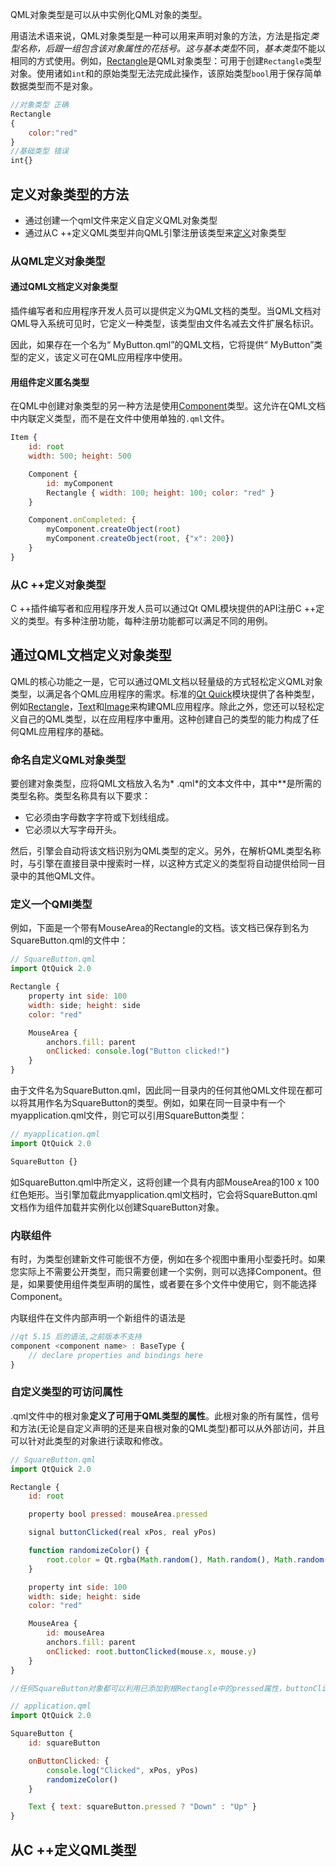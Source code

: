 QML对象类型是可以从中实例化QML对象的类型。

用语法术语来说，QML对象类型是一种可以用来声明对象的方法，方法是指定*类型名称，*后跟一组包含该对象属性的花括号。这与*基本类型*不同，*基本类型*不能以相同的方式使用。例如，[Rectangle](https://doc.qt.io/qt-5/qml-qtquick-rectangle.html)是QML对象类型：可用于创建`Rectangle`类型对象。使用诸如`int`和的原始类型无法完成此操作，该原始类型`bool`用于保存简单数据类型而不是对象。

```js
//对象类型 正确
Rectangle
{
    color:"red"
}
//基础类型 错误
int{}
```

## 定义对象类型的方法

* 通过创建一个qml文件来定义自定义QML对象类型
* 通过从C ++定义QML类型并向QML引擎注册该类型来[定义](https://doc.qt.io/qt-5/qtqml-cppintegration-definetypes.html)对象类型

###  从QML定义对象类型

#### 通过QML文档定义对象类型

插件编写者和应用程序开发人员可以提供定义为QML文档的类型。当QML文档对QML导入系统可见时，它定义一种类型，该类型由文件名减去文件扩展名标识。

因此，如果存在一个名为“ MyButton.qml”的QML文档，它将提供“ MyButton”类型的定义，该定义可在QML应用程序中使用。

#### 用组件定义匿名类型

在QML中创建对象类型的另一种方法是使用[Component](https://doc.qt.io/qt-5/qml-qtqml-component.html)类型。这允许在QML文档中内联定义类型，而不是在文件中使用单独的`.qml`文件。

```js
Item {
    id: root
    width: 500; height: 500

    Component {
        id: myComponent
        Rectangle { width: 100; height: 100; color: "red" }
    }

    Component.onCompleted: {
        myComponent.createObject(root)
        myComponent.createObject(root, {"x": 200})
    }
}
```

### 从C ++定义对象类型

C ++插件编写者和应用程序开发人员可以通过Qt QML模块提供的API注册C ++定义的类型。有多种注册功能，每种注册功能都可以满足不同的用例。



## 通过QML文档定义对象类型

QML的核心功能之一是，它可以通过QML文档以轻量级的方式轻松定义QML对象类型，以满足各个QML应用程序的需求。标准的[Qt Quick](https://doc.qt.io/qt-5/qtquick-index.html)模块提供了各种类型，例如[Rectangle](https://doc.qt.io/qt-5/qml-qtquick-rectangle.html)，[Text](https://doc.qt.io/qt-5/qml-qtquick-text.html)和[Image](https://doc.qt.io/qt-5/qml-qtquick-image.html)来构建QML应用程序。除此之外，您还可以轻松定义自己的QML类型，以在应用程序中重用。这种创建自己的类型的能力构成了任何QML应用程序的基础。

### 命名自定义QML对象类型

要创建对象类型，应将QML文档放入名为* .qml*的文本文件中，其中**是所需的类型名称。类型名称具有以下要求：

- 它必须由字母数字字符或下划线组成。
- 它必须以大写字母开头。

然后，引擎会自动将该文档识别为QML类型的定义。另外，在解析QML类型名称时，与引擎在直接目录中搜索时一样，以这种方式定义的类型将自动提供给同一目录中的其他QML文件。

### 定义一个QMl类型

例如，下面是一个带有MouseArea的Rectangle的文档。该文档已保存到名为SquareButton.qml的文件中：

```js
// SquareButton.qml
import QtQuick 2.0

Rectangle {
    property int side: 100
    width: side; height: side
    color: "red"

    MouseArea {
        anchors.fill: parent
        onClicked: console.log("Button clicked!")
    }
}
```

由于文件名为SquareButton.qml，因此同一目录内的任何其他QML文件现在都可以将其用作名为SquareButton的类型。例如，如果在同一目录中有一个myapplication.qml文件，则它可以引用SquareButton类型：

```js
// myapplication.qml
import QtQuick 2.0

SquareButton {}
```

如SquareButton.qml中所定义，这将创建一个具有内部MouseArea的100 x 100红色矩形。当引擎加载此myapplication.qml文档时，它会将SquareButton.qml文档作为组件加载并实例化以创建SquareButton对象。

### 内联组件

有时，为类型创建新文件可能很不方便，例如在多个视图中重用小型委托时。如果您实际上不需要公开类型，而只需要创建一个实例，则可以选择Component。但是，如果要使用组件类型声明的属性，或者要在多个文件中使用它，则不能选择Component。

内联组件在文件内部声明一个新组件的语法是

```js
//qt 5.15 后的语法,之前版本不支持
component <component name> : BaseType {
    // declare properties and bindings here
}
```

### 自定义类型的可访问属性

.qml文件中的根对象**定义了可用于QML类型的属性**。此根对象的所有属性，信号和方法(无论是自定义声明的还是来自根对象的QML类型)都可以从外部访问，并且可以针对此类型的对象进行读取和修改。

```js
// SquareButton.qml
import QtQuick 2.0

Rectangle {
    id: root

    property bool pressed: mouseArea.pressed

    signal buttonClicked(real xPos, real yPos)

    function randomizeColor() {
        root.color = Qt.rgba(Math.random(), Math.random(), Math.random(), 1)
    }

    property int side: 100
    width: side; height: side
    color: "red"

    MouseArea {
        id: mouseArea
        anchors.fill: parent
        onClicked: root.buttonClicked(mouse.x, mouse.y)
    }
}

//任何SquareButton对象都可以利用已添加到根Rectangle中的pressed属性，buttonClicked信号和randomizeColor（）方法：

// application.qml
import QtQuick 2.0

SquareButton {
    id: squareButton

    onButtonClicked: {
        console.log("Clicked", xPos, yPos)
        randomizeColor()
    }

    Text { text: squareButton.pressed ? "Down" : "Up" }
}
```

## 从C ++定义QML类型

